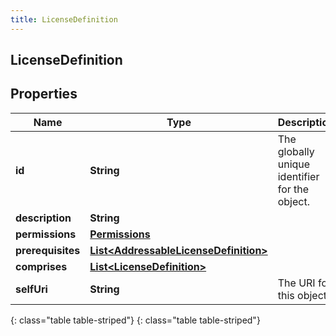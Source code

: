```yaml
---
title: LicenseDefinition
---
```

## LicenseDefinition


## Properties

| Name | Type | Description | Notes |
| ------------ | ------------- | ------------- | ------------- |
| **id** | **String** | The globally unique identifier for the object. |  [optional] |
| **description** | **String** |  |  [optional] |
| **permissions** | [**Permissions**](Permissions.html) |  |  [optional] |
| **prerequisites** | [**List&lt;AddressableLicenseDefinition&gt;**](AddressableLicenseDefinition.html) |  |  [optional] |
| **comprises** | [**List&lt;LicenseDefinition&gt;**](LicenseDefinition.html) |  |  [optional] |
| **selfUri** | **String** | The URI for this object |  [optional] |
{: class="table table-striped"}
{: class="table table-striped"}


